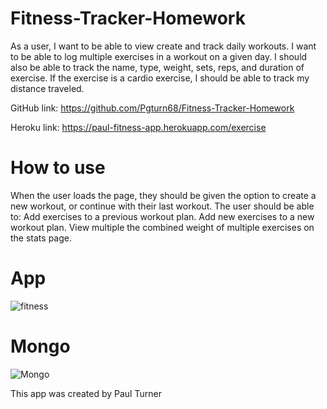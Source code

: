 # Fitness-Tracker-Homework

As a user, I want to be able to view create and track daily workouts. I want to be able to log multiple exercises in a workout on a given day. I should also be able to track the name, type, weight, sets, reps, and duration of exercise. If the exercise is a cardio exercise, I should be able to track my distance traveled.

GitHub link: https://github.com/Pgturn68/Fitness-Tracker-Homework

Heroku link: https://paul-fitness-app.herokuapp.com/exercise


# How to use
When the user loads the page, they should be given the option to create a new workout, or continue with their last workout.
The user should be able to:
Add exercises to a previous workout plan.
Add new exercises to a new workout plan.
View multiple the combined weight of multiple exercises on the stats page.

# App
![fitness](https://user-images.githubusercontent.com/78170157/128289078-aab7f979-6e83-4036-8a13-6e14fbfaa89b.JPG)

# Mongo

![Mongo](https://user-images.githubusercontent.com/78170157/128387910-ff2d6c69-490f-420f-99b8-497703e0246a.JPG)


This app was created by Paul Turner
